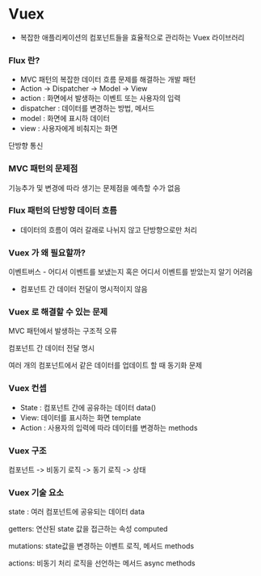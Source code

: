 # Vuex

- 복잡한 애플리케이션의 컴포넌트들을 효율적으로 관리하는 Vuex 라이브러리



### Flux 란?

- MVC 패턴의 복잡한 데이터 흐름 문제를 해결하는 개발 패턴
- Action -> Dispatcher ->  Model -> View
- action : 화면에서 발생하는 이벤트 또는 사용자의 입력
- dispatcher : 데이터를 변경하는 방법, 메서드
- model : 화면에 표시하 데이터
- view : 사용자에게 비춰지는 화면

단방향 통신



### MVC 패턴의 문제점

기능추가 및 변경에 따라 생기는 문제점을 예측할 수가 없음



### Flux 패턴의 단방향 데이터 흐름

- 데이터의 흐름이 여러 갈래로 나뉘지 않고 단방향으로만 처리

  

### Vuex 가 왜 필요할까?

이벤트버스 - 어디서 이벤트를 보냈는지 혹은 어디서 이벤트를 받았는지 알기 어려움

- 컴포넌트 간 데이터 전달이 명시적이지 않음



### Vuex 로 해결할 수 있는 문제

MVC 패턴에서 발생하는 구조적 오류

컴포넌트 간 데이터 전달 명시

여러 개의 컴포넌트에서 같은 데이터를 업데이트 할 때 동기화 문제

### Vuex 컨셉

- State : 컴포넌트 간에 공유하는 데이터  data()
- View: 데이터를 표시하는 화면 template
- Action : 사용자의 입력에 따라 데이터를 변경하는 methods



### Vuex  구조

컴포넌트 -> 비동기 로직 -> 동기 로직 -> 상태



### Vuex 기술 요소

state : 여러 컴포넌트에 공유되는 데이터 data

getters: 연산된 state 값을 접근하는 속성 computed

mutations: state값을 변경하는 이벤트 로직, 메서드 methods

actions: 비동기 처리 로직을 선언하는 메서드 async methods



